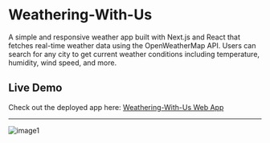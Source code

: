 # Weathering-With-Us

A simple and responsive weather app built with Next.js and React that fetches real-time weather data using the OpenWeatherMap API. Users can search for any city to get current weather conditions including temperature, humidity, wind speed, and more.

## Live Demo

Check out the deployed app here: [Weathering-With-Us Web App](https://weatheringwithus-jczkfthi0-carl-melvin-erosas-projects.vercel.app/)

---

![image1](image1)
